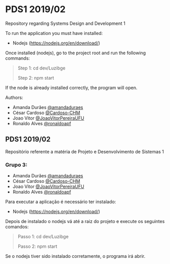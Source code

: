 # PDS1 2019/02
Repository regarding Systems Design and Development 1

To run the application you must have installed:
- Nodejs (https://nodejs.org/en/download/)

Once installed (nodejs), go to the project root and run the following commands:
> Step 1: cd dev/Luzibge
>
> Step 2: npm start

If the node is already installed correctly, the program will open.

Authors:
- Amanda Durães [@amandaduraes](github.com/amandaduraes)
- César Cardoso [@Cardoso-CHM](github.com/Cardoso-CHM)
- Joao Vitor [@JoaoVitorPereiraUFU](github.com/JoaoVitorPereiraUFU)
- Ronaldo Alves [@ronaldoapf](github.com/ronaldoapf)


## PDS1 2019/02
Repositório referente a matéria de Projeto e Desenvolvimento de Sistemas 1

### Grupo 3:
- Amanda Durães [@amandaduraes](github.com/amandaduraes)
- César Cardoso [@Cardoso-CHM](github.com/Cardoso-CHM)
- Joao Vitor [@JoaoVitorPereiraUFU](github.com/JoaoVitorPereiraUFU)
- Ronaldo Alves [@ronaldoapf](github.com/ronaldoapf)

Para executar a aplicação é necessário ter instalado:
- Nodejs (https://nodejs.org/en/download/)

Depois de instalado o nodejs vá até a raiz do projeto e execute os seguintes comandos:
> Passo 1: cd dev/Luzibge
>
> Passo 2: npm start

Se o nodejs tiver sido instalado corretamente, o programa irá abrir.
